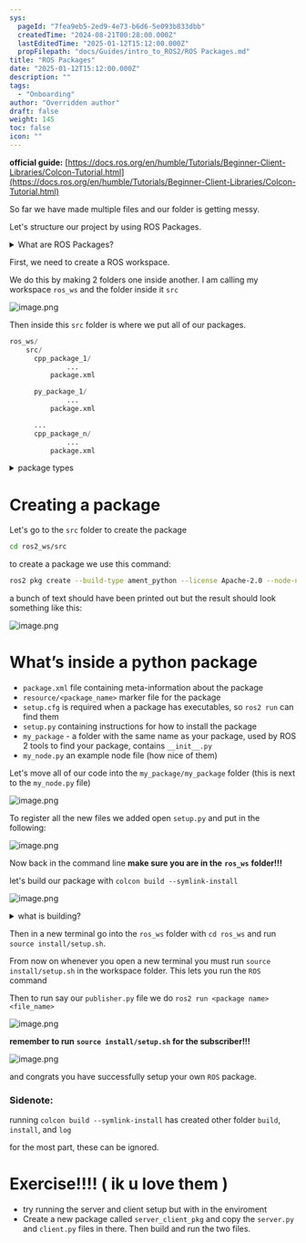 ```yaml
---
sys:
  pageId: "7fea9eb5-2ed9-4e73-b6d6-5e093b833dbb"
  createdTime: "2024-08-21T00:28:00.000Z"
  lastEditedTime: "2025-01-12T15:12:00.000Z"
  propFilepath: "docs/Guides/intro_to_ROS2/ROS Packages.md"
title: "ROS Packages"
date: "2025-01-12T15:12:00.000Z"
description: ""
tags:
  - "Onboarding"
author: "Overridden author"
draft: false
weight: 145
toc: false
icon: ""
---
```


**official guide:** [https://docs.ros.org/en/humble/Tutorials/Beginner-Client-Libraries/Colcon-Tutorial.html](https://docs.ros.org/en/humble/Tutorials/Beginner-Client-Libraries/Colcon-Tutorial.html)

So far we have made multiple files and our folder is getting messy.

Let's structure our project by using ROS Packages.

<details>

<summary>What are ROS Packages?</summary>

ROS Packages are, as the name implies, packages of code that are highly sharable between ROS developers.

They consist of a folder, `package.xml` file, and source code

```python
      cpp_package_1/
		      ... imagine much code files here ..
          package.xml
```

</details>

First, we need to create a ROS workspace.

We do this by making 2 folders one inside another. I am calling my workspace `ros_ws` and the folder inside it `src`

![image.png](https://prod-files-secure.s3.us-west-2.amazonaws.com/d518164a-d88e-44d1-a4ee-3adb3bd8bce0/70706947-fd18-4537-a67b-e12946812d31/image.png?X-Amz-Algorithm=AWS4-HMAC-SHA256&X-Amz-Content-Sha256=UNSIGNED-PAYLOAD&X-Amz-Credential=ASIAZI2LB4663W4VW6IC%2F20250605%2Fus-west-2%2Fs3%2Faws4_request&X-Amz-Date=20250605T200818Z&X-Amz-Expires=3600&X-Amz-Security-Token=IQoJb3JpZ2luX2VjEHMaCXVzLXdlc3QtMiJHMEUCIQCAEPpWW4PoLVDncHMpDxCvA1zFYM1JBxqHz854KS3%2BzwIgDNBygy11JWFZVNtQY50vk3KPN9CUdm%2FhCGFJ8vijDMMq%2FwMITBAAGgw2Mzc0MjMxODM4MDUiDIdL6XM4RxQZhkzqCSrcA91imBq%2FVdyDCU1odo%2FiSzf%2Bs0kj6H7iRzGvb4hcCo37swA3LtbLOUuqt%2BCHTovr%2BiCIXSw8JVgzmeyeic%2FTBdAFcLVFCrIdZy8qwafshijbROQIG3ph0UVYLxIb3YFcLrBzfcs6KqcpLW2pwqLg8GWv5mi16VF%2FZTgMdNMPL3gWCgbzUBkw5USoesQU1%2BNbnBLCiQYW5laWP6t%2FDj4Oaop9S7ePjTNS0u0%2BTl9OtfBFUZZyYnP9XT4kcQtK1EaPKSqr2G41SeCcP5Ei3gB8WB7hCJGsSuYInpxPil%2BAN4vXtMA5c2ltYMeDmolXDNFwXEQMy3KFHCEq%2BDdIX1fi4TeI8lfQGxE66I77YCXvUopBTGbLOBceLjN0kjtD9ovlPRi1%2FDrzW3XWV5tb8g3j3tGV3xEDHKFOryUR4bB2zCXSsMX0hLkdUj6Yz33U0o2KungDKiXkCMHvQnD%2By53pYUL1wfhNkiXnPt77Aumf7yPe7e4gpb6HFWu0E2%2BK6T8gf2OKrKz%2BDM7DvRi1RGXXGT6EuXRo3l0RQkA1bLcvsQWny6b3mCF4kIW5qobx3OVJMzg58XMD%2BrE4BqndYpMD6eHyi9rkbpIpeRu%2FkS%2FyFToF2V4bR61uwMmCaFVjMLbYh8IGOqUBPsSrMESpAUNoHQGMvmAooAu7pe%2Bg8LG09vqAeghB%2F%2FcFpBhXq4SL20RxZy5Ijiu2xiYX7jZuQF8gZ%2FdP4NZa0uGCB4%2BAcu%2BtGWYYvXxpe%2Fuo9r%2BmBehjGSkVVIsc2QbtVtr%2FNJJGLh%2BC80hbRlhczQdBBIvftNbaI84Y9zJuIz7TQO3VgCzIPk1wsgKV1ld6nhHVYI4eY58pj7rrXL3a9FTH0Y6O&X-Amz-Signature=2b194629a32f809970b99b0afa302390a34c619b016f453041cc1d879938c004&X-Amz-SignedHeaders=host&x-id=GetObject)

Then inside this `src` folder is where we put all of our packages.

```python
ros_ws/
    src/
      cpp_package_1/
		      ...
          package.xml

      py_package_1/
		      ...
          package.xml

      ...
      cpp_package_n/
		      ...
          package.xml

```

<details>

<summary>package types</summary>

packages can be either `C++` or python.

the intern file structure is different for each but for this guide we will stick to creating python packages

</details>

# Creating a package

Let's go to the `src` folder to create the package

```bash
cd ros2_ws/src
```

to create a package we use this command:

```bash
ros2 pkg create --build-type ament_python --license Apache-2.0 --node-name my_node my_package
```

a bunch of text should have been printed out but the result should look something like this:

![image.png](https://prod-files-secure.s3.us-west-2.amazonaws.com/d518164a-d88e-44d1-a4ee-3adb3bd8bce0/e6cf1e3f-8512-4a3e-b131-079f800bf3e8/image.png?X-Amz-Algorithm=AWS4-HMAC-SHA256&X-Amz-Content-Sha256=UNSIGNED-PAYLOAD&X-Amz-Credential=ASIAZI2LB4663W4VW6IC%2F20250605%2Fus-west-2%2Fs3%2Faws4_request&X-Amz-Date=20250605T200818Z&X-Amz-Expires=3600&X-Amz-Security-Token=IQoJb3JpZ2luX2VjEHMaCXVzLXdlc3QtMiJHMEUCIQCAEPpWW4PoLVDncHMpDxCvA1zFYM1JBxqHz854KS3%2BzwIgDNBygy11JWFZVNtQY50vk3KPN9CUdm%2FhCGFJ8vijDMMq%2FwMITBAAGgw2Mzc0MjMxODM4MDUiDIdL6XM4RxQZhkzqCSrcA91imBq%2FVdyDCU1odo%2FiSzf%2Bs0kj6H7iRzGvb4hcCo37swA3LtbLOUuqt%2BCHTovr%2BiCIXSw8JVgzmeyeic%2FTBdAFcLVFCrIdZy8qwafshijbROQIG3ph0UVYLxIb3YFcLrBzfcs6KqcpLW2pwqLg8GWv5mi16VF%2FZTgMdNMPL3gWCgbzUBkw5USoesQU1%2BNbnBLCiQYW5laWP6t%2FDj4Oaop9S7ePjTNS0u0%2BTl9OtfBFUZZyYnP9XT4kcQtK1EaPKSqr2G41SeCcP5Ei3gB8WB7hCJGsSuYInpxPil%2BAN4vXtMA5c2ltYMeDmolXDNFwXEQMy3KFHCEq%2BDdIX1fi4TeI8lfQGxE66I77YCXvUopBTGbLOBceLjN0kjtD9ovlPRi1%2FDrzW3XWV5tb8g3j3tGV3xEDHKFOryUR4bB2zCXSsMX0hLkdUj6Yz33U0o2KungDKiXkCMHvQnD%2By53pYUL1wfhNkiXnPt77Aumf7yPe7e4gpb6HFWu0E2%2BK6T8gf2OKrKz%2BDM7DvRi1RGXXGT6EuXRo3l0RQkA1bLcvsQWny6b3mCF4kIW5qobx3OVJMzg58XMD%2BrE4BqndYpMD6eHyi9rkbpIpeRu%2FkS%2FyFToF2V4bR61uwMmCaFVjMLbYh8IGOqUBPsSrMESpAUNoHQGMvmAooAu7pe%2Bg8LG09vqAeghB%2F%2FcFpBhXq4SL20RxZy5Ijiu2xiYX7jZuQF8gZ%2FdP4NZa0uGCB4%2BAcu%2BtGWYYvXxpe%2Fuo9r%2BmBehjGSkVVIsc2QbtVtr%2FNJJGLh%2BC80hbRlhczQdBBIvftNbaI84Y9zJuIz7TQO3VgCzIPk1wsgKV1ld6nhHVYI4eY58pj7rrXL3a9FTH0Y6O&X-Amz-Signature=758db2ad1b9650ebfb8ec8e2ac63ff509ebd658e029a2e5383c5378681cf35b8&X-Amz-SignedHeaders=host&x-id=GetObject)

# What’s inside a python package

- `package.xml` file containing meta-information about the package
- `resource/<package_name>` marker file for the package
- `setup.cfg` is required when a package has executables, so `ros2 run` can find them
- `setup.py` containing instructions for how to install the package
- `my_package` - a folder with the same name as your package, used by ROS 2 tools to find your package, contains `__init__.py`
- `my_node.py` an example node file (how nice of them)

Let's move all of our code into the `my_package/my_package` folder (this is next to the `my_node.py` file)

![image.png](https://prod-files-secure.s3.us-west-2.amazonaws.com/d518164a-d88e-44d1-a4ee-3adb3bd8bce0/9ce58f11-0da9-4d3e-b86d-506a9685d378/image.png?X-Amz-Algorithm=AWS4-HMAC-SHA256&X-Amz-Content-Sha256=UNSIGNED-PAYLOAD&X-Amz-Credential=ASIAZI2LB4663W4VW6IC%2F20250605%2Fus-west-2%2Fs3%2Faws4_request&X-Amz-Date=20250605T200818Z&X-Amz-Expires=3600&X-Amz-Security-Token=IQoJb3JpZ2luX2VjEHMaCXVzLXdlc3QtMiJHMEUCIQCAEPpWW4PoLVDncHMpDxCvA1zFYM1JBxqHz854KS3%2BzwIgDNBygy11JWFZVNtQY50vk3KPN9CUdm%2FhCGFJ8vijDMMq%2FwMITBAAGgw2Mzc0MjMxODM4MDUiDIdL6XM4RxQZhkzqCSrcA91imBq%2FVdyDCU1odo%2FiSzf%2Bs0kj6H7iRzGvb4hcCo37swA3LtbLOUuqt%2BCHTovr%2BiCIXSw8JVgzmeyeic%2FTBdAFcLVFCrIdZy8qwafshijbROQIG3ph0UVYLxIb3YFcLrBzfcs6KqcpLW2pwqLg8GWv5mi16VF%2FZTgMdNMPL3gWCgbzUBkw5USoesQU1%2BNbnBLCiQYW5laWP6t%2FDj4Oaop9S7ePjTNS0u0%2BTl9OtfBFUZZyYnP9XT4kcQtK1EaPKSqr2G41SeCcP5Ei3gB8WB7hCJGsSuYInpxPil%2BAN4vXtMA5c2ltYMeDmolXDNFwXEQMy3KFHCEq%2BDdIX1fi4TeI8lfQGxE66I77YCXvUopBTGbLOBceLjN0kjtD9ovlPRi1%2FDrzW3XWV5tb8g3j3tGV3xEDHKFOryUR4bB2zCXSsMX0hLkdUj6Yz33U0o2KungDKiXkCMHvQnD%2By53pYUL1wfhNkiXnPt77Aumf7yPe7e4gpb6HFWu0E2%2BK6T8gf2OKrKz%2BDM7DvRi1RGXXGT6EuXRo3l0RQkA1bLcvsQWny6b3mCF4kIW5qobx3OVJMzg58XMD%2BrE4BqndYpMD6eHyi9rkbpIpeRu%2FkS%2FyFToF2V4bR61uwMmCaFVjMLbYh8IGOqUBPsSrMESpAUNoHQGMvmAooAu7pe%2Bg8LG09vqAeghB%2F%2FcFpBhXq4SL20RxZy5Ijiu2xiYX7jZuQF8gZ%2FdP4NZa0uGCB4%2BAcu%2BtGWYYvXxpe%2Fuo9r%2BmBehjGSkVVIsc2QbtVtr%2FNJJGLh%2BC80hbRlhczQdBBIvftNbaI84Y9zJuIz7TQO3VgCzIPk1wsgKV1ld6nhHVYI4eY58pj7rrXL3a9FTH0Y6O&X-Amz-Signature=2f2de392758ce4845f74026cef02788138fe3d7978e2237d09a7333d2704bd3d&X-Amz-SignedHeaders=host&x-id=GetObject)

To register all the new files we added open `setup.py` and put in the following:

![image.png](https://prod-files-secure.s3.us-west-2.amazonaws.com/d518164a-d88e-44d1-a4ee-3adb3bd8bce0/1cd7c262-4cae-4496-9d75-c178537d24a2/image.png?X-Amz-Algorithm=AWS4-HMAC-SHA256&X-Amz-Content-Sha256=UNSIGNED-PAYLOAD&X-Amz-Credential=ASIAZI2LB4663W4VW6IC%2F20250605%2Fus-west-2%2Fs3%2Faws4_request&X-Amz-Date=20250605T200818Z&X-Amz-Expires=3600&X-Amz-Security-Token=IQoJb3JpZ2luX2VjEHMaCXVzLXdlc3QtMiJHMEUCIQCAEPpWW4PoLVDncHMpDxCvA1zFYM1JBxqHz854KS3%2BzwIgDNBygy11JWFZVNtQY50vk3KPN9CUdm%2FhCGFJ8vijDMMq%2FwMITBAAGgw2Mzc0MjMxODM4MDUiDIdL6XM4RxQZhkzqCSrcA91imBq%2FVdyDCU1odo%2FiSzf%2Bs0kj6H7iRzGvb4hcCo37swA3LtbLOUuqt%2BCHTovr%2BiCIXSw8JVgzmeyeic%2FTBdAFcLVFCrIdZy8qwafshijbROQIG3ph0UVYLxIb3YFcLrBzfcs6KqcpLW2pwqLg8GWv5mi16VF%2FZTgMdNMPL3gWCgbzUBkw5USoesQU1%2BNbnBLCiQYW5laWP6t%2FDj4Oaop9S7ePjTNS0u0%2BTl9OtfBFUZZyYnP9XT4kcQtK1EaPKSqr2G41SeCcP5Ei3gB8WB7hCJGsSuYInpxPil%2BAN4vXtMA5c2ltYMeDmolXDNFwXEQMy3KFHCEq%2BDdIX1fi4TeI8lfQGxE66I77YCXvUopBTGbLOBceLjN0kjtD9ovlPRi1%2FDrzW3XWV5tb8g3j3tGV3xEDHKFOryUR4bB2zCXSsMX0hLkdUj6Yz33U0o2KungDKiXkCMHvQnD%2By53pYUL1wfhNkiXnPt77Aumf7yPe7e4gpb6HFWu0E2%2BK6T8gf2OKrKz%2BDM7DvRi1RGXXGT6EuXRo3l0RQkA1bLcvsQWny6b3mCF4kIW5qobx3OVJMzg58XMD%2BrE4BqndYpMD6eHyi9rkbpIpeRu%2FkS%2FyFToF2V4bR61uwMmCaFVjMLbYh8IGOqUBPsSrMESpAUNoHQGMvmAooAu7pe%2Bg8LG09vqAeghB%2F%2FcFpBhXq4SL20RxZy5Ijiu2xiYX7jZuQF8gZ%2FdP4NZa0uGCB4%2BAcu%2BtGWYYvXxpe%2Fuo9r%2BmBehjGSkVVIsc2QbtVtr%2FNJJGLh%2BC80hbRlhczQdBBIvftNbaI84Y9zJuIz7TQO3VgCzIPk1wsgKV1ld6nhHVYI4eY58pj7rrXL3a9FTH0Y6O&X-Amz-Signature=24a2d337be862899bb62aac315296ee3897fe164cbf4b7411d6e7fdd1ec8982d&X-Amz-SignedHeaders=host&x-id=GetObject)

Now back in the command line **make sure you are in the** **`ros_ws`** **folder!!!**

let's build our package with `colcon build --symlink-install`

![image.png](https://prod-files-secure.s3.us-west-2.amazonaws.com/d518164a-d88e-44d1-a4ee-3adb3bd8bce0/2f2a0d27-b173-48fd-b189-5f5c0ce65619/image.png?X-Amz-Algorithm=AWS4-HMAC-SHA256&X-Amz-Content-Sha256=UNSIGNED-PAYLOAD&X-Amz-Credential=ASIAZI2LB4663W4VW6IC%2F20250605%2Fus-west-2%2Fs3%2Faws4_request&X-Amz-Date=20250605T200818Z&X-Amz-Expires=3600&X-Amz-Security-Token=IQoJb3JpZ2luX2VjEHMaCXVzLXdlc3QtMiJHMEUCIQCAEPpWW4PoLVDncHMpDxCvA1zFYM1JBxqHz854KS3%2BzwIgDNBygy11JWFZVNtQY50vk3KPN9CUdm%2FhCGFJ8vijDMMq%2FwMITBAAGgw2Mzc0MjMxODM4MDUiDIdL6XM4RxQZhkzqCSrcA91imBq%2FVdyDCU1odo%2FiSzf%2Bs0kj6H7iRzGvb4hcCo37swA3LtbLOUuqt%2BCHTovr%2BiCIXSw8JVgzmeyeic%2FTBdAFcLVFCrIdZy8qwafshijbROQIG3ph0UVYLxIb3YFcLrBzfcs6KqcpLW2pwqLg8GWv5mi16VF%2FZTgMdNMPL3gWCgbzUBkw5USoesQU1%2BNbnBLCiQYW5laWP6t%2FDj4Oaop9S7ePjTNS0u0%2BTl9OtfBFUZZyYnP9XT4kcQtK1EaPKSqr2G41SeCcP5Ei3gB8WB7hCJGsSuYInpxPil%2BAN4vXtMA5c2ltYMeDmolXDNFwXEQMy3KFHCEq%2BDdIX1fi4TeI8lfQGxE66I77YCXvUopBTGbLOBceLjN0kjtD9ovlPRi1%2FDrzW3XWV5tb8g3j3tGV3xEDHKFOryUR4bB2zCXSsMX0hLkdUj6Yz33U0o2KungDKiXkCMHvQnD%2By53pYUL1wfhNkiXnPt77Aumf7yPe7e4gpb6HFWu0E2%2BK6T8gf2OKrKz%2BDM7DvRi1RGXXGT6EuXRo3l0RQkA1bLcvsQWny6b3mCF4kIW5qobx3OVJMzg58XMD%2BrE4BqndYpMD6eHyi9rkbpIpeRu%2FkS%2FyFToF2V4bR61uwMmCaFVjMLbYh8IGOqUBPsSrMESpAUNoHQGMvmAooAu7pe%2Bg8LG09vqAeghB%2F%2FcFpBhXq4SL20RxZy5Ijiu2xiYX7jZuQF8gZ%2FdP4NZa0uGCB4%2BAcu%2BtGWYYvXxpe%2Fuo9r%2BmBehjGSkVVIsc2QbtVtr%2FNJJGLh%2BC80hbRlhczQdBBIvftNbaI84Y9zJuIz7TQO3VgCzIPk1wsgKV1ld6nhHVYI4eY58pj7rrXL3a9FTH0Y6O&X-Amz-Signature=c38d0ef503c11f5a60949d268418b17a3471eae6c1d2bf4b3eeba4efa81710bd&X-Amz-SignedHeaders=host&x-id=GetObject)

<details>

<summary>what is building?</summary>

if you are a CS major at Rose-Hulman you will learn the answer to this in CSSE132

but TLDR; is it combines all the code files into one program that can be run easily 

</details>

Then in a new terminal go into the `ros_ws` folder with `cd ros_ws` and run `source install/setup.sh`. 

From now on whenever you open a new terminal you must run `source install/setup.sh` in the workspace folder. This lets you run the `ROS` command

Then to run say our `publisher.py` file we do `ros2 run <package name> <file_name>`

![image.png](https://prod-files-secure.s3.us-west-2.amazonaws.com/d518164a-d88e-44d1-a4ee-3adb3bd8bce0/4f4b1219-3a44-4632-aa0a-ce3471699f59/image.png?X-Amz-Algorithm=AWS4-HMAC-SHA256&X-Amz-Content-Sha256=UNSIGNED-PAYLOAD&X-Amz-Credential=ASIAZI2LB4663W4VW6IC%2F20250605%2Fus-west-2%2Fs3%2Faws4_request&X-Amz-Date=20250605T200819Z&X-Amz-Expires=3600&X-Amz-Security-Token=IQoJb3JpZ2luX2VjEHMaCXVzLXdlc3QtMiJHMEUCIQCAEPpWW4PoLVDncHMpDxCvA1zFYM1JBxqHz854KS3%2BzwIgDNBygy11JWFZVNtQY50vk3KPN9CUdm%2FhCGFJ8vijDMMq%2FwMITBAAGgw2Mzc0MjMxODM4MDUiDIdL6XM4RxQZhkzqCSrcA91imBq%2FVdyDCU1odo%2FiSzf%2Bs0kj6H7iRzGvb4hcCo37swA3LtbLOUuqt%2BCHTovr%2BiCIXSw8JVgzmeyeic%2FTBdAFcLVFCrIdZy8qwafshijbROQIG3ph0UVYLxIb3YFcLrBzfcs6KqcpLW2pwqLg8GWv5mi16VF%2FZTgMdNMPL3gWCgbzUBkw5USoesQU1%2BNbnBLCiQYW5laWP6t%2FDj4Oaop9S7ePjTNS0u0%2BTl9OtfBFUZZyYnP9XT4kcQtK1EaPKSqr2G41SeCcP5Ei3gB8WB7hCJGsSuYInpxPil%2BAN4vXtMA5c2ltYMeDmolXDNFwXEQMy3KFHCEq%2BDdIX1fi4TeI8lfQGxE66I77YCXvUopBTGbLOBceLjN0kjtD9ovlPRi1%2FDrzW3XWV5tb8g3j3tGV3xEDHKFOryUR4bB2zCXSsMX0hLkdUj6Yz33U0o2KungDKiXkCMHvQnD%2By53pYUL1wfhNkiXnPt77Aumf7yPe7e4gpb6HFWu0E2%2BK6T8gf2OKrKz%2BDM7DvRi1RGXXGT6EuXRo3l0RQkA1bLcvsQWny6b3mCF4kIW5qobx3OVJMzg58XMD%2BrE4BqndYpMD6eHyi9rkbpIpeRu%2FkS%2FyFToF2V4bR61uwMmCaFVjMLbYh8IGOqUBPsSrMESpAUNoHQGMvmAooAu7pe%2Bg8LG09vqAeghB%2F%2FcFpBhXq4SL20RxZy5Ijiu2xiYX7jZuQF8gZ%2FdP4NZa0uGCB4%2BAcu%2BtGWYYvXxpe%2Fuo9r%2BmBehjGSkVVIsc2QbtVtr%2FNJJGLh%2BC80hbRlhczQdBBIvftNbaI84Y9zJuIz7TQO3VgCzIPk1wsgKV1ld6nhHVYI4eY58pj7rrXL3a9FTH0Y6O&X-Amz-Signature=e415bcd9bbbefaa4742988ce22d06f9ed36770c0be2b71529f0d62cb0af4916a&X-Amz-SignedHeaders=host&x-id=GetObject)

**remember to run** **`source install/setup.sh`** **for the subscriber!!!**

![image.png](https://prod-files-secure.s3.us-west-2.amazonaws.com/d518164a-d88e-44d1-a4ee-3adb3bd8bce0/02121119-dad4-49ec-8356-c956108b4243/image.png?X-Amz-Algorithm=AWS4-HMAC-SHA256&X-Amz-Content-Sha256=UNSIGNED-PAYLOAD&X-Amz-Credential=ASIAZI2LB4663W4VW6IC%2F20250605%2Fus-west-2%2Fs3%2Faws4_request&X-Amz-Date=20250605T200819Z&X-Amz-Expires=3600&X-Amz-Security-Token=IQoJb3JpZ2luX2VjEHMaCXVzLXdlc3QtMiJHMEUCIQCAEPpWW4PoLVDncHMpDxCvA1zFYM1JBxqHz854KS3%2BzwIgDNBygy11JWFZVNtQY50vk3KPN9CUdm%2FhCGFJ8vijDMMq%2FwMITBAAGgw2Mzc0MjMxODM4MDUiDIdL6XM4RxQZhkzqCSrcA91imBq%2FVdyDCU1odo%2FiSzf%2Bs0kj6H7iRzGvb4hcCo37swA3LtbLOUuqt%2BCHTovr%2BiCIXSw8JVgzmeyeic%2FTBdAFcLVFCrIdZy8qwafshijbROQIG3ph0UVYLxIb3YFcLrBzfcs6KqcpLW2pwqLg8GWv5mi16VF%2FZTgMdNMPL3gWCgbzUBkw5USoesQU1%2BNbnBLCiQYW5laWP6t%2FDj4Oaop9S7ePjTNS0u0%2BTl9OtfBFUZZyYnP9XT4kcQtK1EaPKSqr2G41SeCcP5Ei3gB8WB7hCJGsSuYInpxPil%2BAN4vXtMA5c2ltYMeDmolXDNFwXEQMy3KFHCEq%2BDdIX1fi4TeI8lfQGxE66I77YCXvUopBTGbLOBceLjN0kjtD9ovlPRi1%2FDrzW3XWV5tb8g3j3tGV3xEDHKFOryUR4bB2zCXSsMX0hLkdUj6Yz33U0o2KungDKiXkCMHvQnD%2By53pYUL1wfhNkiXnPt77Aumf7yPe7e4gpb6HFWu0E2%2BK6T8gf2OKrKz%2BDM7DvRi1RGXXGT6EuXRo3l0RQkA1bLcvsQWny6b3mCF4kIW5qobx3OVJMzg58XMD%2BrE4BqndYpMD6eHyi9rkbpIpeRu%2FkS%2FyFToF2V4bR61uwMmCaFVjMLbYh8IGOqUBPsSrMESpAUNoHQGMvmAooAu7pe%2Bg8LG09vqAeghB%2F%2FcFpBhXq4SL20RxZy5Ijiu2xiYX7jZuQF8gZ%2FdP4NZa0uGCB4%2BAcu%2BtGWYYvXxpe%2Fuo9r%2BmBehjGSkVVIsc2QbtVtr%2FNJJGLh%2BC80hbRlhczQdBBIvftNbaI84Y9zJuIz7TQO3VgCzIPk1wsgKV1ld6nhHVYI4eY58pj7rrXL3a9FTH0Y6O&X-Amz-Signature=b8cd109a5bcb8d5c8c2bc5e1cddee72a1bc03c903be1533e0c10e446cef13135&X-Amz-SignedHeaders=host&x-id=GetObject)

and congrats you have successfully setup your own `ROS` package.

### Sidenote:

running `colcon build --symlink-install` has created other folder `build`, `install`, and `log`

for the most part, these can be ignored.

# Exercise!!!! ( ik u love them )

- try running the server and client setup but with in the enviroment
- Create a new package called `server_client_pkg` and copy the `server.py` and `client.py` files in there. Then build and run the two files.
